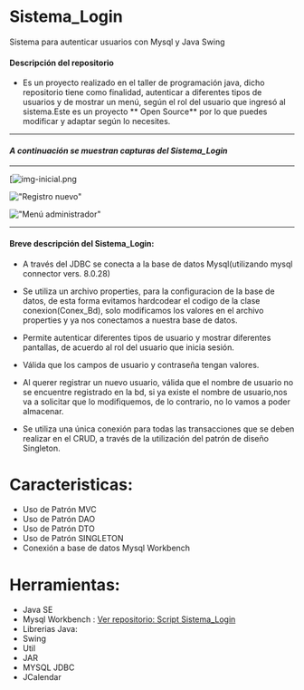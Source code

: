 # Sistema_Login
Sistema para autenticar usuarios con Mysql y Java Swing
#### Descripción del repositorio
- Es un proyecto realizado en el taller de programación java, dicho repositorio tiene como finalidad, autenticar a diferentes tipos de usuarios y de mostrar un menú, según el rol del usuario que ingresó al sistema.Este es un proyecto ** Open Source** por lo que puedes modificar y adaptar según lo necesites. 

----
#### ***A continuación se muestran capturas del Sistema_Login*** 
----
[![img-inicial.png](https://i.postimg.cc/hGXjkdJ7/img-inicial-1.png)

!["Registro nuevo"](https://i.postimg.cc/MpKXY4q5/img-reg-nuev.png)

!["Menú administrador"](https://i.postimg.cc/7YNf0D8b/menu-adm.png)

---
#### Breve descripción del Sistema_Login:

- A través del JDBC se conecta a la base de datos Mysql(utilizando mysql connector vers. 8.0.28)

- Se utiliza un archivo properties, para la configuracion de la base de datos, de esta forma evitamos hardcodear el codigo de la clase conexion(Conex_Bd), solo modificamos los valores en el archivo properties y ya nos conectamos a nuestra base de datos.

- Permite autenticar diferentes tipos de usuario y mostrar diferentes pantallas, de acuerdo al rol del usuario que inicia sesión.

- Válida que los campos de usuario y contraseña tengan valores.

- Al querer registrar un nuevo usuario, válida que el nombre de usuario no se encuentre registrado en la bd, si ya existe el nombre de usuario,nos va a solicitar que lo modifiquemos, de lo contrario, no lo vamos a poder almacenar.

- Se utiliza una única conexión para todas las transacciones que se deben realizar en el CRUD, a través de la utilización del patrón de diseño Singleton.
# Caracteristicas:
- Uso de Patrón MVC
- Uso de Patrón DAO
- Uso de Patrón DTO
- Uso de Patrón SINGLETON
- Conexión a base de datos Mysql Workbench

# Herramientas:
* Java SE
* Mysql Workbench :  [Ver repositorio: Script Sistema_Login](https://github.com/diego0o033/Script_Sistema_Login)
* Librerias Java:
 * Swing
 * Util
 * JAR
 * MYSQL JDBC
 * JCalendar
